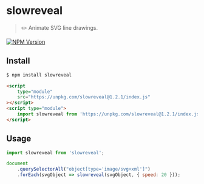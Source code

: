 # slowreveal

> ✏️ Animate SVG line drawings.

[![NPM Version](http://img.shields.io/npm/v/slowreveal.svg?style=flat)](https://www.npmjs.org/package/slowreveal)

## Install

```bash
$ npm install slowreveal
```

```html
<script
    type="module"
    src="https://unpkg.com/slowreveal@1.2.1/index.js"
></script>
<script type="module">
    import slowreveal from 'https://unpkg.com/slowreveal@1.2.1/index.js';
</script>
```

## Usage

```javascript
import slowreveal from 'slowreveal';

document
    .querySelectorAll("object[type='image/svg+xml']")
    .forEach(svgObject => slowreveal(svgObject, { speed: 20 }));
```
